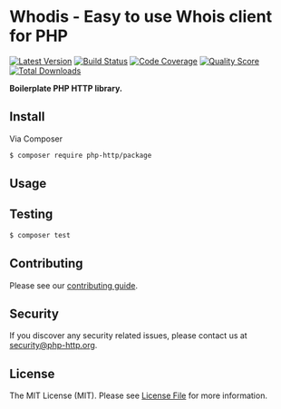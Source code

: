 # Whodis - Easy to use Whois client for PHP

[![Latest Version](https://img.shields.io/github/release/php-http/package.svg?style=flat-square)](https://github.com/php-http/package/releases)
[![Build Status](https://img.shields.io/travis/php-http/package.svg?style=flat-square)](https://travis-ci.org/php-http/package)
[![Code Coverage](https://img.shields.io/scrutinizer/coverage/g/php-http/package.svg?style=flat-square)](https://scrutinizer-ci.com/g/php-http/package)
[![Quality Score](https://img.shields.io/scrutinizer/g/php-http/package.svg?style=flat-square)](https://scrutinizer-ci.com/g/php-http/package)
[![Total Downloads](https://img.shields.io/packagist/dt/php-http/package.svg?style=flat-square)](https://packagist.org/packages/php-http/package)

**Boilerplate PHP HTTP library.**


## Install

Via Composer

``` bash
$ composer require php-http/package
```


## Usage


## Testing

``` bash
$ composer test
```


## Contributing

Please see our [contributing guide](http://docs.php-http.org/en/latest/development/contributing.html).


## Security

If you discover any security related issues, please contact us at [security@php-http.org](mailto:security@php-http.org).


## License

The MIT License (MIT). Please see [License File](LICENSE) for more information.
